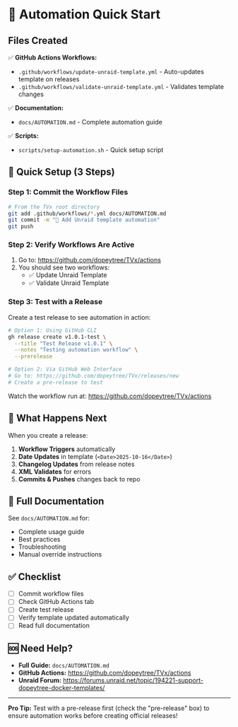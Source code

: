 # 🤖 Automation Quick Start

## Files Created

✅ **GitHub Actions Workflows:**
- `.github/workflows/update-unraid-template.yml` - Auto-updates template on releases
- `.github/workflows/validate-unraid-template.yml` - Validates template changes

✅ **Documentation:**
- `docs/AUTOMATION.md` - Complete automation guide

✅ **Scripts:**
- `scripts/setup-automation.sh` - Quick setup script

## 🚀 Quick Setup (3 Steps)

### Step 1: Commit the Workflow Files

```bash
# From the TVx root directory
git add .github/workflows/*.yml docs/AUTOMATION.md
git commit -m "🤖 Add Unraid template automation"
git push
```

### Step 2: Verify Workflows Are Active

1. Go to: https://github.com/dopeytree/TVx/actions
2. You should see two workflows:
   - ✅ Update Unraid Template
   - ✅ Validate Unraid Template

### Step 3: Test with a Release

Create a test release to see automation in action:

```bash
# Option 1: Using GitHub CLI
gh release create v1.0.1-test \
  --title "Test Release v1.0.1" \
  --notes "Testing automation workflow" \
  --prerelease

# Option 2: Via GitHub Web Interface
# Go to: https://github.com/dopeytree/TVx/releases/new
# Create a pre-release to test
```

Watch the workflow run at: https://github.com/dopeytree/TVx/actions

## 🎯 What Happens Next

When you create a release:

1. **Workflow Triggers** automatically
2. **Date Updates** in template (`<Date>2025-10-16</Date>`)
3. **Changelog Updates** from release notes
4. **XML Validates** for errors
5. **Commits & Pushes** changes back to repo

## 📖 Full Documentation

See `docs/AUTOMATION.md` for:
- Complete usage guide
- Best practices
- Troubleshooting
- Manual override instructions

## ✅ Checklist

- [ ] Commit workflow files
- [ ] Check GitHub Actions tab
- [ ] Create test release
- [ ] Verify template updated automatically
- [ ] Read full documentation

## 🆘 Need Help?

- **Full Guide:** `docs/AUTOMATION.md`
- **GitHub Actions:** https://github.com/dopeytree/TVx/actions
- **Unraid Forum:** https://forums.unraid.net/topic/194221-support-dopeytree-docker-templates/

---

**Pro Tip:** Test with a pre-release first (check the "pre-release" box) to ensure automation works before creating official releases!
